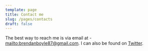 ```yaml
---
template: page
title: Contact me
slug: /pages/contacts
draft: false
---
```

The best way to reach me is via email at - <mailto:brendanboyle87@gmail.com>. I can also be found on [Twitter](www.twitter.com/brendanboyle87).

